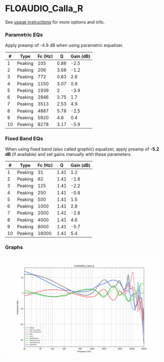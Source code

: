 # FLOAUDIO_Calla_R
See [usage instructions](https://github.com/jaakkopasanen/AutoEq#usage) for more options and info.

### Parametric EQs
Apply preamp of -4.9 dB when using parametric equalizer.

|   # | Type    |   Fc (Hz) |    Q |   Gain (dB) |
|-----|---------|-----------|------|-------------|
|   1 | Peaking |       105 | 0.86 |        -2.5 |
|   2 | Peaking |       206 | 3.68 |        -1.2 |
|   3 | Peaking |       772 | 0.83 |         2.6 |
|   4 | Peaking |      1150 | 3.07 |         0.9 |
|   5 | Peaking |      1939 | 2    |        -3.9 |
|   6 | Peaking |      2846 | 3.75 |         1.7 |
|   7 | Peaking |      3513 | 2.53 |         4.9 |
|   8 | Peaking |      4887 | 5.78 |        -2.5 |
|   9 | Peaking |      5920 | 4.6  |         0.4 |
|  10 | Peaking |      8278 | 3.17 |        -5.9 |

### Fixed Band EQs
When using fixed band (also called graphic) equalizer, apply preamp of **-5.2 dB** (if available) and set gains manually with these parameters.

|   # | Type    |   Fc (Hz) |    Q |   Gain (dB) |
|-----|---------|-----------|------|-------------|
|   1 | Peaking |        31 | 1.41 |         1.2 |
|   2 | Peaking |        62 | 1.41 |        -1.8 |
|   3 | Peaking |       125 | 1.41 |        -2.2 |
|   4 | Peaking |       250 | 1.41 |        -0.8 |
|   5 | Peaking |       500 | 1.41 |         1.5 |
|   6 | Peaking |      1000 | 1.41 |         2.8 |
|   7 | Peaking |      2000 | 1.41 |        -2.8 |
|   8 | Peaking |      4000 | 1.41 |         4.6 |
|   9 | Peaking |      8000 | 1.41 |        -5.7 |
|  10 | Peaking |     16000 | 1.41 |         5.4 |

### Graphs
![](./FLOAUDIO_Calla_R.png)
